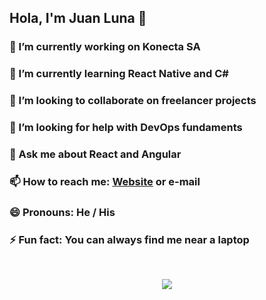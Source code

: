 ## Hola, I'm Juan Luna 👋

### 🔭 I’m currently working on Konecta SA
### 🌱 I’m currently learning React Native and C#
### 👯 I’m looking to collaborate on freelancer projects
### 🤔 I’m looking for help with DevOps fundaments
### 💬 Ask me about React and Angular
### 📫 How to reach me: [Website](https://jdlc.netlify.app/) or e-mail
### 😄 Pronouns: He / His
### ⚡ Fun fact: You can always find me near a laptop
<br>

<p align="center">
  <img src="https://github-readme-stats.vercel.app/api?username=juanluna96&&show_icons=true&title_color=ffffff&icon_color=bb2acf&text_color=daf7dc&bg_color=151515" />
</p>
